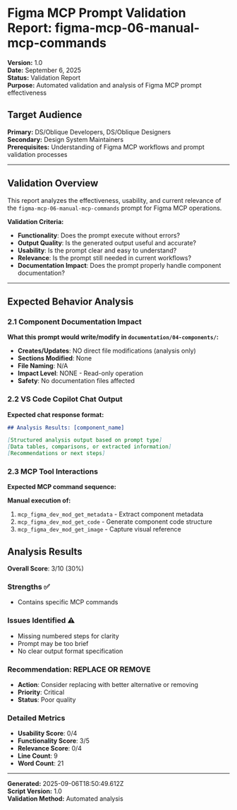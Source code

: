 # Figma MCP Prompt Validation Report: figma-mcp-06-manual-mcp-commands

**Version:** 1.0  
**Date:** September 6, 2025  
**Status:** Validation Report  
**Purpose:** Automated validation and analysis of Figma MCP prompt effectiveness

## **Target Audience**
**Primary:** DS/Oblique Developers, DS/Oblique Designers  
**Secondary:** Design System Maintainers  
**Prerequisites:** Understanding of Figma MCP workflows and prompt validation processes

---

## Validation Overview

This report analyzes the effectiveness, usability, and current relevance of the `figma-mcp-06-manual-mcp-commands` prompt for Figma MCP operations.

**Validation Criteria:**
- **Functionality**: Does the prompt execute without errors?
- **Output Quality**: Is the generated output useful and accurate?
- **Usability**: Is the prompt clear and easy to understand?
- **Relevance**: Is the prompt still needed in current workflows?
- **Documentation Impact**: Does the prompt properly handle component documentation?

---

## Expected Behavior Analysis

### 2.1 Component Documentation Impact
**What this prompt would write/modify in `documentation/04-components/`:**

- **Creates/Updates**: NO direct file modifications (analysis only)
- **Sections Modified**: None
- **File Naming**: N/A  
- **Impact Level**: NONE - Read-only operation
- **Safety**: No documentation files affected

### 2.2 VS Code Copilot Chat Output
**Expected chat response format:**

```markdown
## Analysis Results: [component_name]

[Structured analysis output based on prompt type]
[Data tables, comparisons, or extracted information]
[Recommendations or next steps]
```

### 2.3 MCP Tool Interactions
**Expected MCP command sequence:**

**Manual execution of:**
1. `mcp_figma_dev_mod_get_metadata` - Extract component metadata
2. `mcp_figma_dev_mod_get_code` - Generate component code structure
3. `mcp_figma_dev_mod_get_image` - Capture visual reference

## Analysis Results

**Overall Score**: 3/10 (30%)

### Strengths ✅
- Contains specific MCP commands

### Issues Identified ⚠️
- Missing numbered steps for clarity
- Prompt may be too brief
- No clear output format specification

### Recommendation: REPLACE OR REMOVE
- **Action**: Consider replacing with better alternative or removing
- **Priority**: Critical
- **Status**: Poor quality

### Detailed Metrics
- **Usability Score**: 0/4
- **Functionality Score**: 3/5  
- **Relevance Score**: 0/4
- **Line Count**: 9
- **Word Count**: 21


---

**Generated:** 2025-09-06T18:50:49.612Z  
**Script Version:** 1.0  
**Validation Method:** Automated analysis